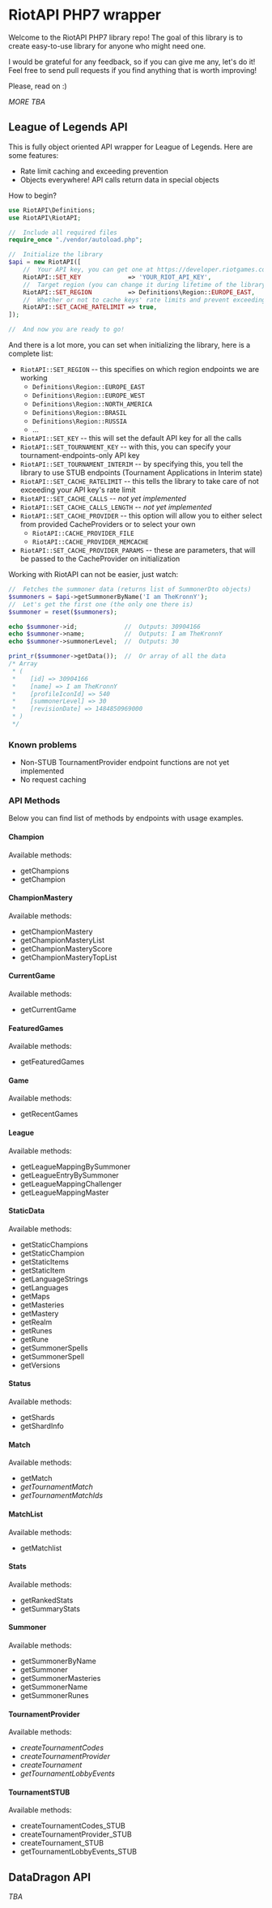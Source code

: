 # RiotAPI PHP7 wrapper

Welcome to the RiotAPI PHP7 library repo! The goal of this library is to create easy-to-use
library for anyone who might need one.

I would be grateful for any feedback, so if you can give me any, let's do it! Feel free
to send pull requests if you find anything that is worth improving!

Please, read on :)

_MORE TBA_

## League of Legends API
This is fully object oriented API wrapper for League of Legends. Here are some features:

- Rate limit caching and exceeding prevention
- Objects everywhere! API calls return data in special objects

How to begin?

```php
use RiotAPI\Definitions;
use RiotAPI\RiotAPI;

//  Include all required files
require_once "./vendor/autoload.php";

//  Initialize the library
$api = new RiotAPI([
	//  Your API key, you can get one at https://developer.riotgames.com/
	RiotAPI::SET_KEY             => 'YOUR_RIOT_API_KEY',
	//  Target region (you can change it during lifetime of the library)
	RiotAPI::SET_REGION          => Definitions\Region::EUROPE_EAST,
	//  Whether or not to cache keys' rate limits and prevent exceeding the rate limit
	RiotAPI::SET_CACHE_RATELIMIT => true,
]);

//  And now you are ready to go!
```

And there is a lot more, you can set when initializing the library, here is a complete list:

- `RiotAPI::SET_REGION` -- this specifies on which region endpoints we are working
  - `Definitions\Region::EUROPE_EAST`
  - `Definitions\Region::EUROPE_WEST`
  - `Definitions\Region::NORTH_AMERICA`
  - `Definitions\Region::BRASIL`
  - `Definitions\Region::RUSSIA`
  - …
- `RiotAPI::SET_KEY` -- this will set the default API key for all the calls
- `RiotAPI::SET_TOURNAMENT_KEY` -- with this, you can specify your tournament-endpoints-only API key
- `RiotAPI::SET_TOURNAMENT_INTERIM` -- by specifying this, you tell the library to use STUB endpoints (Tournament Applications in Interim state)
- `RiotAPI::SET_CACHE_RATELIMIT` -- this tells the library to take care of not exceeding your API key's rate limit
- `RiotAPI::SET_CACHE_CALLS` -- _not yet implemented_
- `RiotAPI::SET_CACHE_CALLS_LENGTH` -- _not yet implemented_
- `RiotAPI::SET_CACHE_PROVIDER` -- this option will allow you to either select from provided CacheProviders or to select your own
  - `RiotAPI::CACHE_PROVIDER_FILE`
  - `RiotAPI::CACHE_PROVIDER_MEMCACHE`
- `RiotAPI::SET_CACHE_PROVIDER_PARAMS` -- these are parameters, that will be passed to the CacheProvider on initialization

Working with RiotAPI can not be easier, just watch:
```php
//  Fetches the summoner data (returns list of SummonerDto objects)
$summoners = $api->getSummonerByName('I am TheKronnY');
//  Let's get the first one (the only one there is)
$summoner = reset($summoners);

echo $summoner->id;             //  Outputs: 30904166
echo $summoner->name;           //  Outputs: I am TheKronnY
echo $summoner->summonerLevel;  //  Outputs: 30

print_r($summoner->getData());  //  Or array of all the data
/* Array
 * (
 *    [id] => 30904166
 *    [name] => I am TheKronnY
 *    [profileIconId] => 540
 *    [summonerLevel] => 30
 *    [revisionDate] => 1484850969000
 * )
 */
```

### Known problems
- Non-STUB TournamentProvider endpoint functions are not yet implemented
- No request caching

### API Methods

Below you can find list of methods by endpoints with usage examples.

#### Champion

Available methods:
- getChampions
- getChampion

#### ChampionMastery

Available methods:
- getChampionMastery
- getChampionMasteryList
- getChampionMasteryScore
- getChampionMasteryTopList

#### CurrentGame

Available methods:
- getCurrentGame

#### FeaturedGames

Available methods:
- getFeaturedGames

#### Game

Available methods:
- getRecentGames

#### League

Available methods:
- getLeagueMappingBySummoner
- getLeagueEntryBySummoner
- getLeagueMappingChallenger
- getLeagueMappingMaster

#### StaticData

Available methods:
- getStaticChampions
- getStaticChampion
- getStaticItems
- getStaticItem
- getLanguageStrings
- getLanguages
- getMaps
- getMasteries
- getMastery
- getRealm
- getRunes
- getRune
- getSummonerSpells
- getSummonerSpell
- getVersions

#### Status

Available methods:
- getShards
- getShardInfo

#### Match

Available methods:
- getMatch
- _getTournamentMatch_
- _getTournamentMatchIds_

#### MatchList

Available methods:
- getMatchlist

#### Stats

Available methods:
- getRankedStats
- getSummaryStats

#### Summoner

Available methods:
- getSummonerByName
- getSummoner
- getSummonerMasteries
- getSummonerName
- getSummonerRunes

#### TournamentProvider

Available methods:
- _createTournamentCodes_
- _createTournamentProvider_
- _createTournament_
- _getTournamentLobbyEvents_

#### TournamentSTUB

Available methods:
- createTournamentCodes_STUB
- createTournamentProvider_STUB
- createTournament_STUB
- getTournamentLobbyEvents_STUB

## DataDragon API
_TBA_